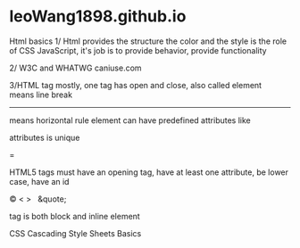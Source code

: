 # leoWang1898.github.io
Html basics
1/
Html provides the structure
the color and the style is the role of CSS
JavaScript, it's job is to provide behavior, provide functionality

2/
W3C and WHATWG
caniuse.com

3/HTML tag
mostly, one tag has open and close, also called element
<br> means line break
<hr> means horizontal rule 
element can have predefined attributes like <p id="myid"> </p> attributes is unique
</p>=<p></p>

HTML5 tags must have an opening tag, have at least one attribute, be lower case, have an id


&copy; &lt; &gt; &nbsp; &quote;

<a>tag is both block and inline element

CSS Cascading Style Sheets Basics